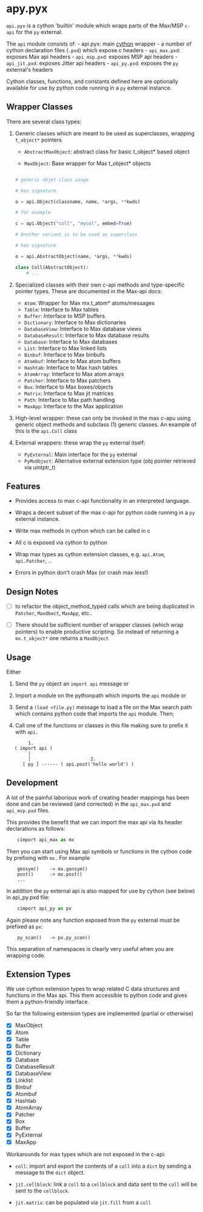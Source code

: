 # apy.pyx

`api.pyx` is a cython 'builtin' module which wraps parts of the Max/MSP `c-api`
for the `py` external.

The `api` module consists of:
    - api.pyx: main [cython](https://cython.org) wrapper
    - a number of cython declaration files (`.pxd`) which expose c headers
        - `api_max.pxd`: exposes Max api headers
        - `api_msp.pxd`: exposes MSP api headers
        - `api_jit.pxd`: exposes Jitter api headers
        - `api_py.pxd`: exposes the `py` external's headers

Cython classes, functions, and constants defined here are optionally
available for use by python code running in a `py` external instance.

## Wrapper Classes

There are several class types:

1. Generic classes which are meant to be used as superclasses, wrapping `t_object*` pointers

    - `AbstractMaxObject`: abstract class for basic t_object* based object

    - `MaxObject`: Base wrapper for Max t_object* objects

    ```python

    # generic objet class usage

    # has signature

    o = api.Object(classname, name, *args, **kwds)

    # for example

    c = api.Object("coll", "mycol", embed=True)

    # Another variant is to be used as superclass

    # has signature

    o = api.AbstractObject(name, *args, **kwds)

    class Coll(AbstractObject):
        # ...

    ```

2. Specialized classes with their own c-api methods and type-specific pointer types. These are documented in the Max-api docs:

    - `Atom`: Wrapper for Max mx.t_atom* atoms/messages
    - `Table`: Interface to Max tables
    - `Buffer`: Interface to MSP buffers
    - `Dictionary`: Interface to Max dictionaries
    - `DatabaseView`: Interface to Max database views
    - `DatabaseResult`: Interface to Max database results
    - `Database`: Interface to Max databases
    - `List`: Interface to Max linked lists
    - `Binbuf`: Interface to Max binbufs
    - `Atombuf`: Interface to Max atom buffers
    - `Hashtab`: Interface to Max hash tables
    - `AtomArray`: Interface to Max atom arrays
    - `Patcher`: Interface to Max patchers
    - `Box`: Interface to Max boxes/objects
    - `Matrix`: Interface to Max jit matrices
    - `Path`: Interface to Max path handling
    - `MaxApp`: Interface to the Max application

3. High-level wrapper: these can only be invoked in the max c-apu using generic object methods and subclass (1) generic classes. An example of this is the `api.Coll` class

4. External wrappers: these wrap the `py` external itself:

    - `PyExternal`: Main interface for the `py` external
    - `PyMxObject`: Alternative external extension type (obj pointer retrieved via uintptr_t)

## Features

- Provides access to max c-api functionality in an interpreted language.

- Wraps a decent subset of the max c-api for python code running in a `py` external instance.

- Write max methods in cython which can be called in c

- All c is exposed via cython to python

- Wrap max types as cython extension classes, e.g. `api.Atom`, `api.Patcher`, ..

- Errors in python don't crash Max (or crash max less!)

## Design Notes

- [ ] to refactor the object_method_typed calls which are being duplicated in `Patcher`, `MaxObect`, `MaxApp`, etc..

- [ ] There should be sufficient number of wrapper classes (which wrap pointers)  to enable productive scripting. So instead of returning a `mx.t_object*` one returns a `MaxObject`

## Usage

Either

1. Send the `py` object an `import api` message or

2. Import a module on the pythonpath which imports the `api` module or

3. Send a `(load <file.py)` message to load a file on the Max search path which contains python code that imports the `api` module. Then;

4. Call one of the functions or classes in this file making sure to prefix it with `api.`

```text
        1.
   ( import api )
        |
        |                      2.
      [ py ] ------ ( api.post('hello world') )
```

## Development

A lot of the painful laborious work of creating header mappings has been
done and can be reviewed (and corrected) in
the `api_max.pxd` and `api_msp.pxd` files.

This provides the benefit that we can import the max api via its header
declarations as follows:

```python
    cimport api_max as mx
```

Then you can start using Max api symbols or functions in the cython code
by prefixing with `mx.` For example

```text
    gensym()    -> mx.gensym()
    post()      -> mx.post()
    ...
```

In addition the `py` external api is also mapped for use by cython
(see below) in api_py.pxd file:

```python
    cimport api_py as px
```

Again please note any function exposed from the `py` external must
be prefixed as `px`:

```text
    py_scan()   -> px.py_scan()
```

This separation of namespaces is clearly very useful when you are
wrapping code.

## Extension Types

We use cython extension types to wrap related C data structures and functions
in the Max api. This them accessible to python code and gives them a python-friendly interface.

So far the following extension types are implemented (partial or otherwise)

- [x] MaxObject
- [x] Atom
- [x] Table
- [x] Buffer
- [x] Dictionary
- [x] Database
- [x] DatabaseResult
- [x] DatabaseView
- [x] Linklist
- [x] Binbuf
- [x] Atombuf
- [x] Hashtab
- [x] AtomArray
- [x] Patcher
- [x] Box
- [x] Buffer
- [x] PyExternal
- [x] MaxApp

Workarounds for max types which are not exposed in the c-api:

- `coll`: import and export the contents of a `coll` into a `dict` by
  sending a message to the `dict` object.

- `jit.cellblock`: link a `coll` to a `cellblock` and data sent to the
  `coll` will be sent to the `cellblock`.

- `jit.matrix`: can be populated via `jit.fill` from a `coll`
